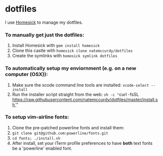 dotfiles
========

I use [Homesick](https://github.com/technicalpickles/homesick) to manage my dotfiles.

### To manually get just the dotfiles:
1. Install Homesick with `gem install homesick`
2. Clone this castle with `homesick clone natemccurdy/dotfiles`
3. Create the symlinks with `homesick symlink dotfiles`

### To automatically setup my enviornment (e.g. on a new computer (OSX)):
1. Make sure the xcode command line tools are installed:
  `xcode-select --install`
2. Run the installer script straight from the web:
  `sh -c "`curl -fsSL https://raw.githubusercontent.com/natemccurdy/dotfiles/master/install.sh`"

### To setup vim-airline fonts:
1. Clone the pre-patched powerline fonts and install them:
  1. `git clone git@github.com:powerline/fonts.git`
  2. `cd fonts; ./install.sh`
2. After install, set your iTerm profile preferences to have __both__ text
   fonts be a 'powerline' enabled font.
